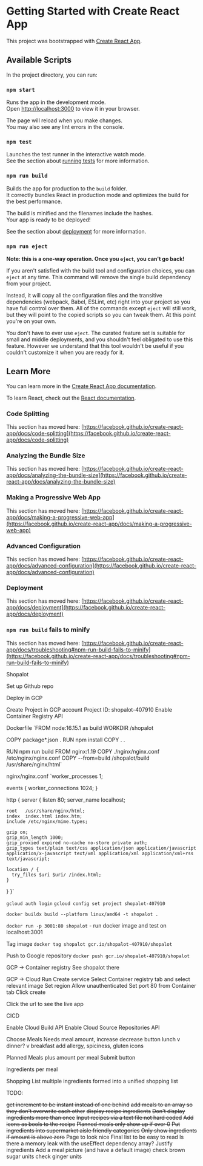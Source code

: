 # Getting Started with Create React App

This project was bootstrapped with [Create React App](https://github.com/facebook/create-react-app).

## Available Scripts

In the project directory, you can run:

### `npm start`

Runs the app in the development mode.\
Open [http://localhost:3000](http://localhost:3000) to view it in your browser.

The page will reload when you make changes.\
You may also see any lint errors in the console.

### `npm test`

Launches the test runner in the interactive watch mode.\
See the section about [running tests](https://facebook.github.io/create-react-app/docs/running-tests) for more information.

### `npm run build`

Builds the app for production to the `build` folder.\
It correctly bundles React in production mode and optimizes the build for the best performance.

The build is minified and the filenames include the hashes.\
Your app is ready to be deployed!

See the section about [deployment](https://facebook.github.io/create-react-app/docs/deployment) for more information.

### `npm run eject`

**Note: this is a one-way operation. Once you `eject`, you can't go back!**

If you aren't satisfied with the build tool and configuration choices, you can `eject` at any time. This command will remove the single build dependency from your project.

Instead, it will copy all the configuration files and the transitive dependencies (webpack, Babel, ESLint, etc) right into your project so you have full control over them. All of the commands except `eject` will still work, but they will point to the copied scripts so you can tweak them. At this point you're on your own.

You don't have to ever use `eject`. The curated feature set is suitable for small and middle deployments, and you shouldn't feel obligated to use this feature. However we understand that this tool wouldn't be useful if you couldn't customize it when you are ready for it.

## Learn More

You can learn more in the [Create React App documentation](https://facebook.github.io/create-react-app/docs/getting-started).

To learn React, check out the [React documentation](https://reactjs.org/).

### Code Splitting

This section has moved here: [https://facebook.github.io/create-react-app/docs/code-splitting](https://facebook.github.io/create-react-app/docs/code-splitting)

### Analyzing the Bundle Size

This section has moved here: [https://facebook.github.io/create-react-app/docs/analyzing-the-bundle-size](https://facebook.github.io/create-react-app/docs/analyzing-the-bundle-size)

### Making a Progressive Web App

This section has moved here: [https://facebook.github.io/create-react-app/docs/making-a-progressive-web-app](https://facebook.github.io/create-react-app/docs/making-a-progressive-web-app)

### Advanced Configuration

This section has moved here: [https://facebook.github.io/create-react-app/docs/advanced-configuration](https://facebook.github.io/create-react-app/docs/advanced-configuration)

### Deployment

This section has moved here: [https://facebook.github.io/create-react-app/docs/deployment](https://facebook.github.io/create-react-app/docs/deployment)

### `npm run build` fails to minify

This section has moved here: [https://facebook.github.io/create-react-app/docs/troubleshooting#npm-run-build-fails-to-minify](https://facebook.github.io/create-react-app/docs/troubleshooting#npm-run-build-fails-to-minify)

Shopalot

Set up Github repo


Deploy in GCP

Create Project in GCP account
Project ID: shopalot-407910
Enable Container Registry API
<!-- Enable Cloud Storage API
Enable App Engine Admin API -->

Dockerfile
`FROM node:16.15.1 as build
WORKDIR /shopalot

COPY package*.json .
RUN npm install
COPY . .

RUN npm run build
FROM nginx:1.19
COPY ./nginx/nginx.conf /etc/nginx/nginx.conf
COPY --from=build /shopalot/build /usr/share/nginx/html`


nginx/nginx.conf
`worker_processes  1;

events {
  worker_connections  1024;
}

http {
  server {
    listen 80;
    server_name  localhost;

    root   /usr/share/nginx/html;
    index  index.html index.htm;
    include /etc/nginx/mime.types;

    gzip on;
    gzip_min_length 1000;
    gzip_proxied expired no-cache no-store private auth;
    gzip_types text/plain text/css application/json application/javascript application/x-javascript text/xml application/xml application/xml+rss text/javascript;

    location / {
      try_files $uri $uri/ /index.html;
    }
  }
}`

`gcloud auth login`
`gcloud config set project shopalot-407910`

`docker buildx build --platform linux/amd64 -t shopalot .`

`docker run -p 3001:80 shopalot` - run docker image and test on localhost:3001

Tag image
`docker tag shopalot gcr.io/shopalot-407910/shopalot`

Push to Google repository
`docker push gcr.io/shopalot-407910/shopalot`

GCP -> Container registry
See shopalot there

GCP -> Cloud Run
Create service
Select Container registry tab and select relevant image
Set region
Allow unauthenticated
Set port 80 from Container tab
Click create

Click the url to see the live app

CICD

Enable Cloud Build API
Enable Cloud Source Repositories API


Choose Meals
Needs meal amount, increase decrease button
lunch v dinner? v breakfast
add allergy, spiciness, gluten icons

Planned Meals plus amount per meal
Submit button

Ingredients per meal

Shopping List
multiple ingredients formed into a unified shopping list

TODO:

~~get increment to be instant instead of one behind~~
~~add meals to an array so they don't overwrite each other~~
~~display recipe ingredients~~
~~Don't display ingredients more than once~~
~~Input recipes via a text file not hard coded~~
~~Add icons as bools to the recipe~~
~~Planned meals only show up if over 0~~
~~Put ingredients into supermarket aisle friendly categories~~
~~Only show ingredients if amount is above zero~~
Page to look nice
Final list to be easy to read
Is there a memory leak with the useEffect dependency array?
Justify ingredients
Add a meal picture (and have a default image)
check brown sugar units
check ginger units